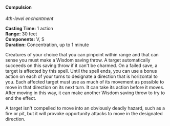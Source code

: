 #### Compulsion
<!-- markdownlint-disable link-image-reference-definitions -->
[_metadata_:spell_school]:- "enchantment"
[_metadata_:spell_level]:- "4"
[_metadata_:casting_time_amount]:- "1"
[_metadata_:casting_time_unit]:- "action"
[_metadata_:ritual]:- "false"
[_metadata_:range]:- "30 feet"
[_metadata_:target]:- "1 creature"
[_metadata_:components_verbal]:- "true"
[_metadata_:components_somatic]:- "true"
[_metadata_:components_material]:- "false"
[_metadata_:concentration]:- "true"
[_metadata_:duration]:- "Up to 1 minute"
[_metadata_:saving_throw]:- "Wisdom"
[_metadata_:saving_throw_success]:- "avoids_effect"
[_metadata_:spell_origin]:- "wotc_srd_5.1"
<!-- markdownlint-disable-next-line no-emphasis-as-heading -->
_4th-level enchantment_

**Casting Time:** 1 action \
**Range:** 30 feet \
**Components:** V, S \
**Duration:** Concentration, up to 1 minute

Creatures of your choice that you can pinpoint within range and that can sense you must make a Wisdom saving throw.
A target automatically succeeds on this saving throw if it can't be charmed.
On a failed save, a target is affected by this spell.
Until the spell ends, you can use a bonus action on each of your turns to designate a direction that is horizontal to you.
Each affected target must use as much of its movement as possible to move in that direction on its next turn.
It can take its action before it moves.
After moving in this way, it can make another Wisdom saving throw to try to end the effect.

A target isn't compelled to move into an obviously deadly hazard, such as a fire or pit, but it will provoke opportunity attacks to move in the designated direction.
